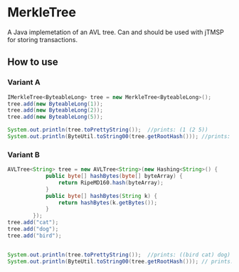 # MerkleTree
A Java implemetation of an AVL tree. 
Can and should be used with jTMSP for storing transactions.


## How to use
### Variant A
```java
IMerkleTree<ByteableLong> tree = new MerkleTree<ByteableLong>();
tree.add(new ByteableLong(1));
tree.add(new ByteableLong(2));
tree.add(new ByteableLong(5));

System.out.println(tree.toPrettyString());  //prints: (1 (2 5))
System.out.println(ByteUtil.toString00(tree.getRootHash())); //prints: 9BDF43BD12B0BF8333C95EF484D3C12B6E19E26B
```
### Variant B


```java
AVLTree<String> tree = new AVLTree<String>(new Hashing<String>() {
            public byte[] hashBytes(byte[] byteArray) {
                return RipeMD160.hash(byteArray);
            }
            public byte[] hashBytes(String k) {
                return hashBytes(k.getBytes());
            }
        });
tree.add("cat");
tree.add("dog");
tree.add("bird");


System.out.println(tree.toPrettyString());  //prints: ((bird cat) dog)
System.out.println(ByteUtil.toString00(tree.getRootHash())); // prints: 6CFCCBFCF3F5499F09CD51BA3A5D77E6BADC187F
```
